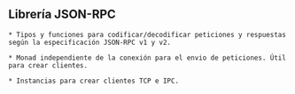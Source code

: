 ## Librería JSON-RPC

    * Tipos y funciones para codificar/decodificar peticiones y respuestas según la especificación JSON-RPC v1 y v2.

    * Monad independiente de la conexión para el envio de peticiones. Útil para crear clientes.

    * Instancias para crear clientes TCP e IPC.

